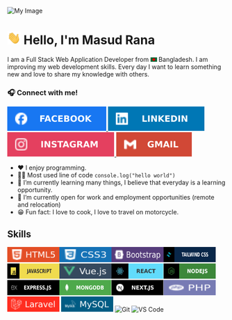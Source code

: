 ![My Image](https://media.licdn.com/dms/image/v2/D5616AQFm6OVFP4liPA/profile-displaybackgroundimage-shrink_350_1400/profile-displaybackgroundimage-shrink_350_1400/0/1687586619023?e=1732752000&v=beta&t=wPtDU72q7WuayjK0QmFD6IUCb7YNie93di36lEk03TM)
# <img height="30px" src="./image/hello.gif" alt="hloImage"/>    Hello, I'm Masud Rana

I am a Full Stack Web Application Developer from <img width="15px" src="./bangladesh.png" alt="Bangladesh"/> Bangladesh. I am improving my web development skills. Every day I want to learn something new and love to share my knowledge with others.

### 🎧 Connect with me!
 <a href="https://www.facebook.com/developermrana"><img src="./image/facefook.svg" alt="Facebook"/> </a>
 <a href="https://www.linkedin.com/in/developermrana"><img src="./image/linkdin.svg" alt="Linkedin"/> </a>
 <a href="https://www.instagram.com/developermrana"><img src="./image/ins.svg" alt="Instagram"/> </a>
 <a href="mailto:rana552m@gmail.com"><img src="./image/gmail.svg" alt="Gmail"/> </a>


  * ❤️ I enjoy programming.
  * 👨‍💻 Most used line of code `console.log("hello world")`
  * 📖 I’m currently learning many things, I believe that everyday is a learning opportunity.
  * 🔎 I’m currently open for work and employment opportunities (remote and relocation)
  * 😁  Fun fact: I love to cook, I love to travel on motorcycle.
    
## Skills
<img src="./image/html.svg" alt="HTML" width="120" height="35"/><img src="./image/css.svg" alt="CSS" width="120" height="35"/><img src="./image/bootstrap.svg" alt="Bootstrap" width="120" height="35"/><img src="./image/tailwind.svg" alt="tailwind CSS" width="120" height="35"/><img src="./image/js.svg" alt="javascript" width="120" height="35"/><img src="./image/vue.svg" alt="vueJS" width="120" height="35"/><img src="./image/react.svg" alt="reactJS" width="120" height="35"/><img src="./image/node.svg" alt="nodeJS" width="120" height="35"/><img src="./image/express.svg" alt="expressJS" width="120" height="35"/><img src="./image/mongodb.svg" alt="mongoDB" width="120" height="35"/><img src="./image/nextjs.svg" alt="nextJS" width="120" height="35"/><img src="./image/php.svg" alt="PHP" width="120" height="35"/>
<img src="./image/laravel.svg" alt="Laravel" width="120" height="35"/>
<img src="./image/my sql.svg" alt="mySQL" width="120" height="35"/>
<img src="./image/my git.svg" alt="Git" width="120" height="35"/>
<img src="./image/my vs.svg" alt="VS Code" width="120" height="35"/>


